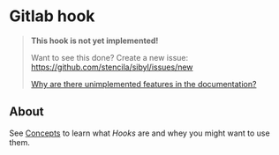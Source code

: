 # Gitlab hook

> **This hook is not yet implemented!**
>
> Want to see this done? Create a new issue:  https://github.com/stencila/sibyl/issues/new
>
> [Why are there unimplemented features in the documentation?](faq#unimplemented-features-in-docs)

## About

See [Concepts](concepts#hooks) to learn what _Hooks_ are and whey you might want to use them.
